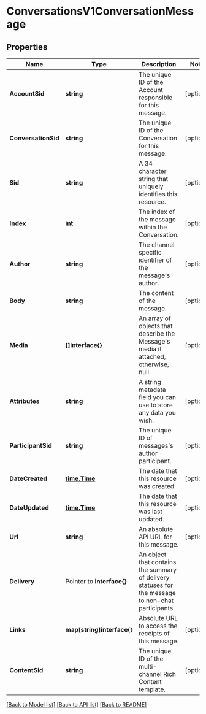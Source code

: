 # ConversationsV1ConversationMessage

## Properties

Name | Type | Description | Notes
------------ | ------------- | ------------- | -------------
**AccountSid** | **string** | The unique ID of the Account responsible for this message. |[optional] 
**ConversationSid** | **string** | The unique ID of the Conversation for this message. |[optional] 
**Sid** | **string** | A 34 character string that uniquely identifies this resource. |[optional] 
**Index** | **int** | The index of the message within the Conversation. |[optional] 
**Author** | **string** | The channel specific identifier of the message's author. |[optional] 
**Body** | **string** | The content of the message. |[optional] 
**Media** | **[]interface{}** | An array of objects that describe the Message's media if attached, otherwise, null. |[optional] 
**Attributes** | **string** | A string metadata field you can use to store any data you wish. |[optional] 
**ParticipantSid** | **string** | The unique ID of messages's author participant. |[optional] 
**DateCreated** | [**time.Time**](time.Time.md) | The date that this resource was created. |[optional] 
**DateUpdated** | [**time.Time**](time.Time.md) | The date that this resource was last updated. |[optional] 
**Url** | **string** | An absolute API URL for this message. |[optional] 
**Delivery** | Pointer to **interface{}** | An object that contains the summary of delivery statuses for the message to non-chat participants. |
**Links** | **map[string]interface{}** | Absolute URL to access the receipts of this message. |[optional] 
**ContentSid** | **string** | The unique ID of the multi-channel Rich Content template. |[optional] 

[[Back to Model list]](../README.md#documentation-for-models) [[Back to API list]](../README.md#documentation-for-api-endpoints) [[Back to README]](../README.md)


